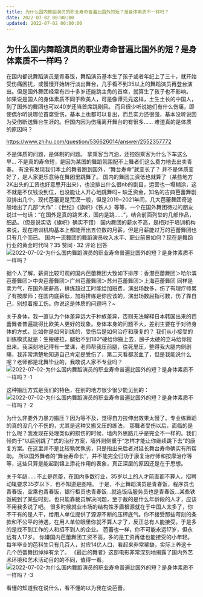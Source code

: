 ```yaml
---
title: 为什么国内舞蹈演员的职业寿命普遍比国外的短？是身体素质不一样吗？
date: 2022-07-02 00:00:00
updated: 2022-07-02 00:00:00
---
```


## 为什么国内舞蹈演员的职业寿命普遍比国外的短？是身体素质不一样吗？
在国内都说舞蹈演员是青春饭，舞蹈演员基本生了孩子或者年纪上了三十，就开始受伤痛困扰，或慢慢开始转行淡出舞台，几乎看不到35以上的舞蹈演员再登台演出。但是国外舞团经常有四十多岁还能跳主角的首席，就算生了孩子也不影响。
如果说是国人的身体素质不同于欧美人，可是像谭元元这样，土生土长的中国人，到了国外的舞团也可以40岁还当首席跳剧目。
而且很少听说她们有什么伤痛，即使偶尔听说哪位首席受伤，基本上也都可以复出，而且实力还很强，基本没听说因为受伤断送舞台生涯的。但国内因为伤痛离开舞台的有很多……
难道真的是体质的原因吗？

https://www.zhihu.com/question/536626014/answer/2552357772

不是体质的问题，是体制的问题。
拿乘客当汽油，还抱怨乘客为什么下车这么早…
不是真的寿命短，是因为某国的舞蹈氛围配不上舞者们这么费力地去出卖青春。
有没有发现我们本土的舞者跑到国外，“舞台寿命”就变长了？
并不是体质变好了，是人家更乐意待在舞团里跳舞了。
国内的舞团工资低也就算了（某些地方2K出头的工资也好意思开出来），也没排出什么很nb的剧目，运营也一塌糊涂，这不就是不仅钱没到位，也没能让人开心地跳舞吗~
缺乏资金，知名的古典芭蕾舞剧没排出几个，现代芭蕾更是荒漠一般，但是2019~2021年间，几大芭蕾舞团奇迹般地出了几部“大作”：《世纪》《旗帜》《铁人》等等，一个在国外舞团待过的朋友说过一句话：“在国外是真的跳艺术，国内是跳……”，结合前面列举的几部作品，细品。（但是说实话《旗帜》确实不错）
国内舞团的薪水不高，是相对于培训机构来说，现在培训机构基本上都能开出五位数的月薪，但是月薪能过万的芭蕾舞团也只有几个而已。
国内一流舞团的舞蹈演员收入水平、职业前景如何？现在是舞蹈行业的黄金时代吗？35 赞同 · 32 评论 回答
![2022-07-02-为什么国内舞蹈演员的职业寿命普遍比国外的短？是身体素质不一样吗？](assets/2022-07-02-为什么国内舞蹈演员的职业寿命普遍比国外的短？是身体素质不一样吗？.jpeg)

据个人了解，薪资比较可观的国内芭蕾舞团大致如下排序：香港芭蕾舞团＞哈尔滨芭蕾舞团＞中央芭蕾舞团＞广州芭蕾舞团＞苏州芭蕾舞团＞上海芭蕾舞团
同样是卖力气，在国外底薪高，排练超过工时能给加班费，演出场数多，伤了有理疗师累了有按摩师；在国内底薪低，加班排练是你应该的，演出场数屈指可数，伤了靠自己，别想着报工伤。你说这是体质的问题吗？~

关于身体，我一直认为个体差异远大于种族差异，否则无法解释日本韩国出来的芭蕾舞者普遍跳得比欧美人更好的现象。身体本身的问题不大，差别主要在于对待身体的方式，比如你是如何训练的，受伤后是如何治疗和康复的？
我们从小接受的训练模式就是：生搬硬拉，腿抬不到180°硬给你搬上去，膀子太硬的立马给你拉出来。我深刻地记得有一堂课，老师帮我压前腿，往死里压，整得我大腿内侧剧痛，我非常清楚地知道自己肯定是受伤了，第二天看都淤血了，但是我能说什么呢？老师都是北舞毕业的，我敢说人家不专业吗？
![2022-07-02-为什么国内舞蹈演员的职业寿命普遍比国外的短？是身体素质不一样吗？-1](assets/2022-07-02-为什么国内舞蹈演员的职业寿命普遍比国外的短？是身体素质不一样吗？-1.jpeg)

这种搬压方式是我们的特色，在别的地方很少很少能见到的：
![2022-07-02-为什么国内舞蹈演员的职业寿命普遍比国外的短？是身体素质不一样吗？-2](assets/2022-07-02-为什么国内舞蹈演员的职业寿命普遍比国外的短？是身体素质不一样吗？-2.jpeg)

为什么非要外力暴力搬压？因为等不及，觉得自力拉伸出效果太慢了。专业练舞蹈的真的没几个不伤的，尤其是这种又搬又压的练法。
那舞者受伤以后，面临的是什么呢？我发现在处理类似的损伤的时候，墙内外思路几乎是完全不一样的。我们倾向于“以后别跳了”式的治疗方案，墙外则侧重于“怎样才能让你继续跳下去”的康复方案。在这里并不是比较孰优孰劣，只是指出来后者对延长舞台寿命确实有所帮助。
所以国外舞者的“舞台寿命长”，并不能完全归功于康复治疗师和按摩治疗等等，这些只算是能起到锦上添花作用的表象，真正深层的原因还是在于思想。

关于年龄……不止是芭蕾，在国内多数行业，35岁以上的人才简直都不算人，招聘动辄要求35岁以下，也不知道是图啥。
于是，不止舞蹈演员是青春饭，程序员也青春饭，空乘也青春饭，银行柜员也青春饭…就连饭店服务员也是青春饭…某些铁饭碗到了某些时刻，也只能靠裁员解决问题，至于裁的是什么年龄段的人才，应该不用我多说了吧。
很多时候就业市场的结构性矛盾根源就在于中国人太多了，你不干有的是人干，给用人单位提供了源源不断的压榨底气。你不接受那些苛刻的条款和不公平的待遇，在用人单位眼里你就不算人才了，反正总有人能接受。于是多的是找不到工作的人和招不到人的企业。
芭蕾也一样，你不可能永远17岁，但永远有人17岁。
你嫌国内芭蕾舞团工资不高，多的是工资再低也能接受的小年轻。
每年毕业的芭科生只有几百人，对应14亿人口，看起来非常稀缺，实际上养这十几个芭蕾舞团绰绰有余了。
《最后的舞者》这部电影非常深刻地揭露了国内外艺术环境和艺术活动目的的不同，值得一看。
![2022-07-02-为什么国内舞蹈演员的职业寿命普遍比国外的短？是身体素质不一样吗？-3](assets/2022-07-02-为什么国内舞蹈演员的职业寿命普遍比国外的短？是身体素质不一样吗？-3.jpeg)

看懂的知道我在说什么，看不懂的以为我在说芭蕾。
